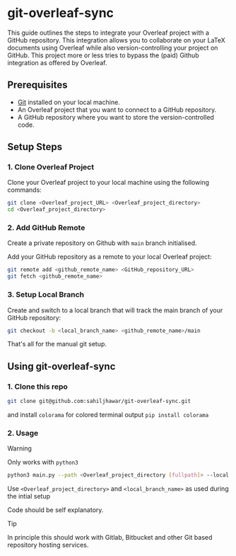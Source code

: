 # git-overleaf-sync


This guide outlines the steps to integrate your Overleaf project with a GitHub repository. This integration allows you to collaborate on your LaTeX documents using Overleaf while also version-controlling your project on GitHub. This project more or less tries to bypass the (paid) Github integration as offered by Overleaf. 

## Prerequisites

- [Git](https://git-scm.com/) installed on your local machine.
- An Overleaf project that you want to connect to a GitHub repository.
- A GitHub repository where you want to store the version-controlled code.

## Setup Steps

### 1. Clone Overleaf Project

Clone your Overleaf project to your local machine using the following commands:

```bash
git clone <Overleaf_project_URL> <Overleaf_project_directory>
cd <Overleaf_project_directory>
```

### 2. Add GitHub Remote
Create a private repository on Github with `main` branch initialised.

Add your GitHub repository as a remote to your local Overleaf project:

```bash
git remote add <github_remote_name> <GitHub_repository_URL>
git fetch <github_remote_name>
```
### 3. Setup Local Branch
Create and switch to a local branch that will track the main branch of your GitHub repository:

```bash
git checkout -b <local_branch_name> <github_remote_name>/main
```
That's all for the manual git setup.

## Using git-overleaf-sync

### 1. Clone this repo
```bash
git clone git@github.com:sahiljhawar/git-overleaf-sync.git
```
and install `colorama` for colored terminal output
`pip install colorama`

### 2. Usage 

> [!WARNING]
> Only works with `python3`

```bash
python3 main.py --path <Overleaf_project_directory [fullpath]> --local <local_branch_name> --refresh <refresh time in seconds>
```
Use `<Overleaf_project_directory>` and `<local_branch_name>` as used during the intial setup
 
Code should be self explanatory.

> [!TIP]
> In principle this should work with Gitlab, Bitbucket and other Git based repository hosting services.
